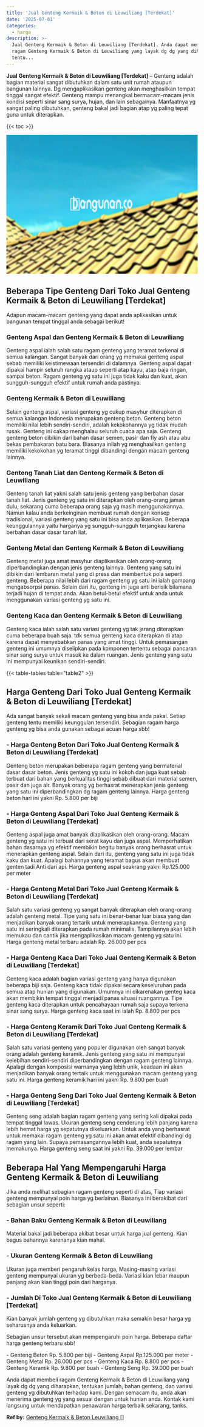 ```yaml
---
title: 'Jual Genteng Kermaik & Beton di Leuwiliang [Terdekat]'
date: '2025-07-01'
categories:
  - harga
description: >-
  Jual Genteng Kermaik & Beton di Leuwiliang [Terdekat]. Anda dapat membeli
  ragam Genteng Kermaik & Beton di Leuwiliang yang layak dg dg yang diharapkan,
  tentu...
---
```


**Jual Genteng Kermaik & Beton di Leuwiliang \[Terdekat\]** – Genteng adalah bagian material sangat dibutuhkan dalam satu unit rumah ataupun bangunan lainnya. Dg mengaplikasikan genteng akan menghasilkan tempat tinggal sangat efektif. Genteng mampu menangkal bermacam-macam jenis kondisi seperti sinar sang surya, hujan, dan lain sebagainya. Manfaatnya yg sangat paling dibutuhkan, genteng bakal jadi bagian atap yg paling tepat guna untuk diterapkan.

{{< toc >}}

![Jual Genteng Kermaik & Beton di Leuwiliang [Terdekat]](/images/genteng-minimalis-murah27.png)

## Beberapa Tipe Genteng Dari Toko Jual Genteng Kermaik & Beton di Leuwiliang \[Terdekat\]

Adapun macam-macam genteng yang dapat anda aplikasikan untuk bangunan tempat tinggal anda sebagai berikut!

### Genteng Aspal dan Genteng Kermaik & Beton di Leuwiliang

Genteng aspal ialah salah satu ragam genteng yang teramat terkenal di semua kalangan. Sangat banyak dari orang yg memakai genteng aspal sebab memiliki keistimewaan tersendiri di dalamnya. Genteng aspal dapat dipakai hampir seluruh rangka ataup seperti atap kayu, atap baja ringan, sampai beton. Ragam genteng yg satu ini juga tidak kaku dan kuat, akan sungguh-sungguh efektif untuk rumah anda pastinya.

### Genteng Kermaik & Beton di Leuwiliang

Selain genteng aspal, variasi genteng yg cukup masyhur diterapkan di semua kalangan Indonesia merupakan genteng beton. Genteng beton memiliki nilai lebih sendiri-sendiri, adalah kekokohannya yg tidak mudah rusak. Genteng ini cakap menghalau seluruh cuaca apa saja. Genteng genteng beton dibikin dari bahan dasar semen, pasir dan fly ash atau abu bekas pembakaran batu bara. Biasanya inilah yg menghasilkan genteng memiliki kekokohan yg teramat tinggi dibandingi dengan macam genteng lainnya.

### Genteng Tanah Liat dan Genteng Kermaik & Beton di Leuwiliang

Genteng tanah liat yakni salah satu jenis genteng yang berbahan dasar tanah liat. Jenis genteng yg satu ini diterapkan oleh orang-orang jaman dulu, sekarang cuma beberapa orang saja yg masih menggunakannya. Namun kalau anda berkeinginan membuat rumah dengan konsep tradisional, variasi genteng yang satu ini bisa anda aplikasikan. Beberapa keunggulannya yaitu harganya yg sungguh-sungguh terjangkau karena berbahan dasar dasar tanah liat.

### Genteng Metal dan Genteng Kermaik & Beton di Leuwiliang

Genteng metal juga amat masyhur diaplikasikan oleh orang-orang diperbandingkan dengan jenis genteng lainnya. Genteng yang satu ini dibikin dari lembaran metal yang di press dan membentuk pola seperti genteng. Beberapa nilai lebih dari ragam genteng yg satu ini ialah gampang mengabsorpsi panas. Selain dari itu, genteng ini juga anti berisik bilamana terjadi hujan di tempat anda. Akan betul-betul efektif untuk anda untuk menggunakan variasi genteng yg satu ini.

### Genteng Kaca dan Genteng Kermaik & Beton di Leuwiliang

Genteng kaca ialah salah satu variasi genteng yg tak jarang diterapkan cuma beberapa buah saja. tdk semua genteng kaca diterapkan di atap karena dapat menyebabkan panas yang amat tinggi. Untuk pemasangan genteng ini umumnya diselipkan pada komponen tertentu sebagai pancaran sinar sang surya untuk masuk ke dalam ruangan. Jenis genteng yang satu ini mempunyai keunikan sendiri-sendiri.

{{< table-tables table="table2" >}}

## Harga Genteng Dari Toko Jual Genteng Kermaik & Beton di Leuwiliang \[Terdekat\]

Ada sangat banyak sekali macam genteng yang bisa anda pakai. Setiap genteng tentu memiliki keunggulan tersendiri. Sebagian ragam harga genteng yg bisa anda gunakan sebagai acuan harga sbb!

### \- Harga Genteng Beton Dari Toko Jual Genteng Kermaik & Beton di Leuwiliang \[Terdekat\]

Genteng beton merupakan beberapa ragam genteng yang bermaterial dasar dasar beton. Jenis genteng yg satu ini kokoh dan juga kuat sebab terbuat dari bahan yang berkualitas tinggi sebab dibuat dari material semen, pasir dan juga air. Banyak orang yg berhasrat menerapkan jenis genteng yang satu ini diperbandingkan dg ragam genteng lainnya. Harga genteng beton hari ini yakni Rp. 5.800 per biji

### \- Harga Genteng Aspal Dari Toko Jual Genteng Kermaik & Beton di Leuwiliang \[Terdekat\]

Genteng aspal juga amat banyak diaplikasikan oleh orang-orang. Macam genteng yg satu ini terbuat dari serat kayu dan juga aspal. Memperhatikan bahan dasarnya yg efektif membikin begitu banyak orang berhasrat untuk menerapkan genteng aspal. Selain dari itu, genteng yang satu ini juga tidak kaku dan kuat. Apalagi bahannya yang teramat bagus akan membuat genten tadi Anti dari api. Harga genteng aspal seakrang yakni Rp.125.000 per meter

### \- Harga Genteng Metal Dari Toko Jual Genteng Kermaik & Beton di Leuwiliang \[Terdekat\]

Salah satu variasi genteng yg sangat banyak diterapkan oleh orang-orang adalah genteng metal. Tipe yang satu ini benar-benar luar biasa yang dan menjadikan banyak orang tertarik untuk menerapkannya. Genteng yang satu ini seringkali diterapkan pada rumah minimalis. Tampilannya akan lebih memukau dan cantik jika mengaplikasikan macam genteng yg satu ini. Harga genteng metal terbaru adalah Rp. 26.000 per pcs

### \- Harga Genteng Kaca Dari Toko Jual Genteng Kermaik & Beton di Leuwiliang \[Terdekat\]

Genteng kaca adalah bagian variasi genteng yang hanya digunakan beberapa biji saja. Genteng kaca tidak dipakai secara keseluruhan pada semua atap hunian yang digunakan. Umumnya ini dikarenakan genteg kaca akan membikin tempat tinggal menjadi panas situasi ruangannya. Tipe genteng kaca diterapkan untuk pencahayaan rumah saja supaya terkena sinar sang surya. Harga genteng kaca saat ini ialah Rp. 8.800 per pcs

### \- Harga Genteng Keramik Dari Toko Jual Genteng Kermaik & Beton di Leuwiliang \[Terdekat\]

Salah satu variasi genteng yang populer digunakan oleh sangat banyak orang adalah genteng keramik. Jenis genteng yang satu ini mempunyai kelebihan sendiri-sendiri diperbandingkan dengan ragam genteng lainnya. Apalagi dengan komposisi warnanya yang lebih unik, keadaan ini akan menjadikan banyak orang tertaik untuk menggunakan macam genteng yang satu ini. Harga genteng keramik hari ini yakni Rp. 9.800 per buah

### \- Harga Genteng Seng Dari Toko Jual Genteng Kermaik & Beton di Leuwiliang \[Terdekat\]

Genteng seng adalah bagian ragam genteng yang sering kali dipakai pada tempat tinggal lawas. Ukuran genteng seng cenderung lebih panjang karena lebih hemat harga yg sepatutnya dikeluarkan. Untuk anda yang berhasrat untuk memakai ragam genteng yg satu ini akan amat efektif dibandingi dg ragam yang lain. Supaya pemasangannya lebih kuat, anda sepatutnya memakunya. Harga genteng seng saat ini yakni Rp. 39.000 per lembar

## Beberapa Hal Yang Mempengaruhi Harga Genteng Kermaik & Beton di Leuwiliang

Jika anda melihat sebagian ragam genteng seperti di atas, Tiap variasi genteng mempunyai poin harga yg berlainan. Biasanya ini berakibat dari sebagian unsur seperti:

### \- Bahan Baku Genteng Kermaik & Beton di Leuwiliang

Material bakal jadi beberapa akibat besar untuk harga jual genteng. Kian bagus bahannya karenanya kian mahal.

### \- Ukuran Genteng Kermaik & Beton di Leuwiliang

Ukuran juga memberi pengaruh kelas harga, Masing-masing variasi genteng mempunyai ukuran yg berbeda-beda. Variasi kian lebar maupun panjang akan kian tinggi poin dari harganya.

### \- Jumlah Di Toko Jual Genteng Kermaik & Beton di Leuwiliang \[Terdekat\]

Kian banyak jumlah genteng yg dibutuhkan maka semakin besar harga yg seharusnya anda keluarkan.

Sebagian unsur tersebut akan mempengaruhi poin harga. Beberapa daftar harga genteng terbaru sbb!

\- Genteng Beton Rp. 5.800 per biji - Genteng Aspal Rp.125.000 per meter - Genteng Metal Rp. 26.000 per pcs - Genteng Kaca Rp. 8.800 per pcs - Genteng Keramik Rp. 9.800 per buah - Genteng Seng Rp. 39.000 per buah

Anda dapat membeli ragam Genteng Kermaik & Beton di Leuwiliang yang layak dg dg yang diharapkan, tentukan jumlah, bahan genteng, dan variasi genteng yg dibutuhkan terhadap kami. Dengan semacam itu, anda akan menerima genteng yg yang sesuai dengan untuk hunian anda. Kontak kami langsung untuk mendapatkan penawaran harga terbaik sekarang, tanks.

**Ref by:**  [Genteng Kermaik & Beton  Leuwiliang []](https://id.wikipedia.org/wiki/Genteng)
